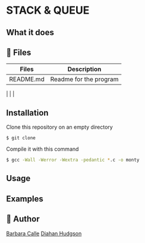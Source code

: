 # STACK & QUEUE



## What it does

## :open_file_folder: Files

Files | Description
---- | ----
README.md | Readme for the program
 |
 |
 |

## Installation

Clone this repository on an empty directory

```git
$ git clone 
```

Compile it with this command

```bash
$ gcc -Wall -Werror -Wextra -pedantic *.c -o monty
```
## Usage

## Examples


## :dancers: Author
[Barbara Calle](@dabrabgellak)
[Diahan Hudgson](@caroll)
